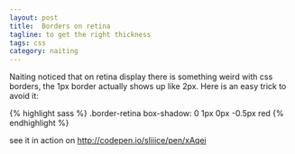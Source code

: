 ```yaml
---
layout: post
title:  Borders on retina
tagline: to get the right thickness
tags: css
category: naiting
---
```

Naiting noticed that on retina display there is something weird with css borders, the 1px border actually shows up like 2px. Here is an easy trick to avoid it:

{% highlight sass %}
    .border-retina
      box-shadow: 0 1px 0px -0.5px red
{% endhighlight %}

see it in action on <http://codepen.io/sliiice/pen/xAqei>
